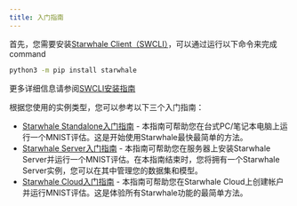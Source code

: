 ```yaml
---
title: 入门指南
---
```


首先，您需要安装[Starwhale Client（SWCLI）](../swcli)，可以通过运行以下命令来完成command

```bash
python3 -m pip install starwhale
```

更多详细信息请参阅[SWCLI安装指南](../swcli/installation)

根据您使用的实例类型，您可以参考以下三个入门指南：

* [Starwhale Standalone入门指南](standalone) - 本指南可帮助您在台式PC/笔记本电脑上运行一个MNIST评估。这是开始使用Starwhale最快最简单的方法。
* [Starwhale Server入门指南](server) - 本指南可帮助您在服务器上安装Starwhale Server并运行一个MNIST评估。在本指南结束时，您将拥有一个Starwhale Server实例，您可以在其中管理您的数据集和模型。
* [Starwhale Cloud入门指南](cloud) - 本指南可帮助您在Starwhale Cloud上创建帐户并运行MNIST评估。这是体验所有Starwhale功能的最简单方法。
